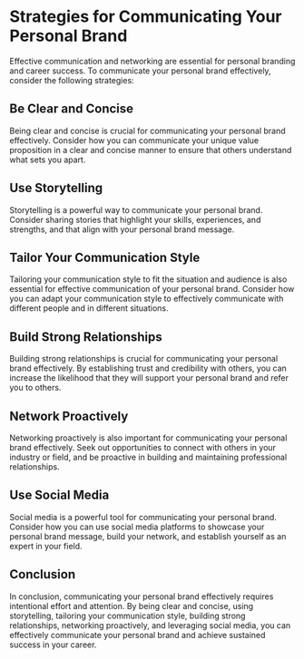 Strategies for Communicating Your Personal Brand
=========================================================================================

Effective communication and networking are essential for personal branding and career success. To communicate your personal brand effectively, consider the following strategies:

Be Clear and Concise
--------------------

Being clear and concise is crucial for communicating your personal brand effectively. Consider how you can communicate your unique value proposition in a clear and concise manner to ensure that others understand what sets you apart.

Use Storytelling
----------------

Storytelling is a powerful way to communicate your personal brand. Consider sharing stories that highlight your skills, experiences, and strengths, and that align with your personal brand message.

Tailor Your Communication Style
-------------------------------

Tailoring your communication style to fit the situation and audience is also essential for effective communication of your personal brand. Consider how you can adapt your communication style to effectively communicate with different people and in different situations.

Build Strong Relationships
--------------------------

Building strong relationships is crucial for communicating your personal brand effectively. By establishing trust and credibility with others, you can increase the likelihood that they will support your personal brand and refer you to others.

Network Proactively
-------------------

Networking proactively is also important for communicating your personal brand effectively. Seek out opportunities to connect with others in your industry or field, and be proactive in building and maintaining professional relationships.

Use Social Media
----------------

Social media is a powerful tool for communicating your personal brand. Consider how you can use social media platforms to showcase your personal brand message, build your network, and establish yourself as an expert in your field.

Conclusion
----------

In conclusion, communicating your personal brand effectively requires intentional effort and attention. By being clear and concise, using storytelling, tailoring your communication style, building strong relationships, networking proactively, and leveraging social media, you can effectively communicate your personal brand and achieve sustained success in your career.


